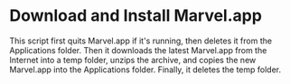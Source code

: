 # Download and Install Marvel.app

This script first quits Marvel.app if it's running, then deletes it from the Applications folder.
Then it downloads the latest Marvel.app from the Internet into a temp folder, unzips the archive, and copies the new Marvel.app into the Applications folder.
Finally, it deletes the temp folder.